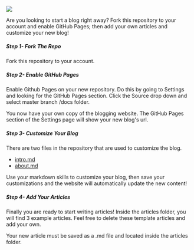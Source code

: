 <!--
*****************
Header Image
*****************
-->
![](https://s3-us-west-1.amazonaws.com/bangequal-media/ForknblogBanner.jpg )

<!--
*****************
Contact Info
*****************
-->

Are you looking to start a blog right away? Fork this repository to your account and enable GitHub Pages; then add your own articles and customize your new blog!

##### Step 1- Fork The Repo
Fork this repository to your account.

##### Step 2- Enable GitHub Pages
Enable Github Pages on your new repository. Do this by going to Settings and looking for the GitHub Pages section. Click the Source drop down and select master branch /docs folder.

You now have your own copy of the blogging website. The GitHub Pages section of the Settings page will show your new blog's url.

##### Step 3- Customize Your Blog
There are two files in the repository that are used to customize the blog.
- [intro.md](intro.md)
- [about.md](about.md) 

Use your markdown skills to customize your blog, then save your customizations and the website will automatically update the new content!

##### Step 4- Add Your Articles
Finally you are ready to start writing articles! Inside the articles folder, you will find 3 example articles. Feel free to delete these template articles and add your own. 

Your new article must be saved as a .md file and located inside the articles folder.